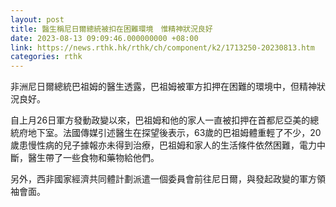 ```yaml
---
layout: post
title: 醫生稱尼日爾總統被扣在困難環境　惟精神狀況良好
date: 2023-08-13 09:09:46.000000000 +08:00
link: https://news.rthk.hk/rthk/ch/component/k2/1713250-20230813.htm
categories: rthk
---
```


非洲尼日爾總統巴祖姆的醫生透露，巴祖姆被軍方扣押在困難的環境中，但精神狀況良好。

自上月26日軍方發動政變以來，巴祖姆和他的家人一直被扣押在首都尼亞美的總統府地下室。法國傳媒引述醫生在探望後表示，63歲的巴祖姆體重輕了不少，20歲患慢性病的兒子據報亦未得到治療，巴祖姆和家人的生活條件依然困難，電力中斷，醫生帶了一些食物和藥物給他們。

另外，西非國家經濟共同體計劃派遣一個委員會前往尼日爾，與發起政變的軍方領袖會面。
